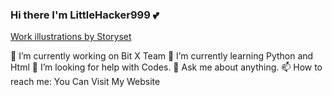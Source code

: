### Hi there I'm LittleHacker999 💕
<a href="https://storyset.com/work">Work illustrations by Storyset</a>

 🔭 I’m currently working on Bit X Team
 🌱 I’m currently learning Python and Html
  🤔 I’m looking for help with Codes.
  💬 Ask me about anything.
  📫 How to reach me: You Can Visit My Website

